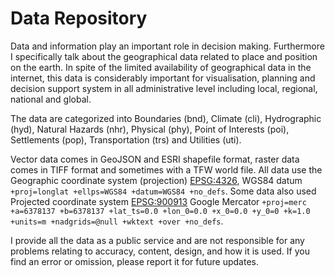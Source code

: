 # Data Repository

Data and information play an important role in decision making. Furthermore I specifically talk about the geographical data related to place and position on the earth. In spite of the limited availability of geographical data in the internet, this data is considerably important for visualisation, planning and decision support system in all administrative level including local, regional, national and global. 

The data are categorized into Boundaries (bnd), Climate (cli), Hydrographic (hyd), Natural Hazards (nhr), Physical (phy), Point of Interests (poi), Settlements (pop), Transportation (trs) and Utilities (uti).

Vector data comes in GeoJSON and ESRI shapefile format, raster data comes in TIFF format  and sometimes with a TFW world file. All data use the Geographic coordinate system (projection) [EPSG:4326](https://epsg.io/4326), WGS84 datum `+proj=longlat +ellps=WGS84 +datum=WGS84 +no_defs`. Some data also used Projected coordinate system [EPSG:900913](https://epsg.io/900913) Google Mercator `+proj=merc +a=6378137 +b=6378137 +lat_ts=0.0 +lon_0=0.0 +x_0=0.0 +y_0=0 +k=1.0 +units=m +nadgrids=@null +wktext +over +no_defs`.

I provide all the data as a public service and are not responsible for any problems relating to accuracy, content, design, and how it is used. If you find an error or omission, please report it for future updates.
